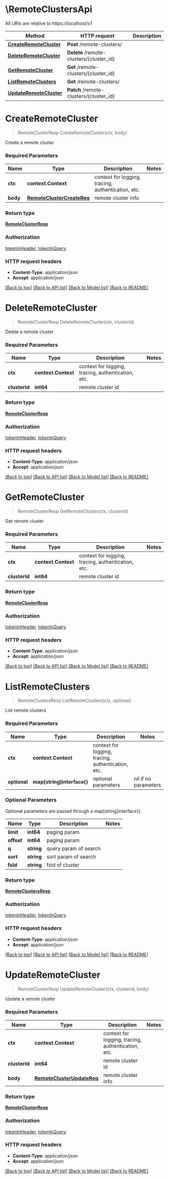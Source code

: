 # \RemoteClustersApi

All URIs are relative to *https://localhost/v1*

Method | HTTP request | Description
------------- | ------------- | -------------
[**CreateRemoteCluster**](RemoteClustersApi.md#CreateRemoteCluster) | **Post** /remote-clusters/ | 
[**DeleteRemoteCluster**](RemoteClustersApi.md#DeleteRemoteCluster) | **Delete** /remote-clusters/{cluster_id} | 
[**GetRemoteCluster**](RemoteClustersApi.md#GetRemoteCluster) | **Get** /remote-clusters/{cluster_id} | 
[**ListRemoteClusters**](RemoteClustersApi.md#ListRemoteClusters) | **Get** /remote-clusters/ | 
[**UpdateRemoteCluster**](RemoteClustersApi.md#UpdateRemoteCluster) | **Patch** /remote-clusters/{cluster_id} | 


# **CreateRemoteCluster**
> RemoteClusterResp CreateRemoteCluster(ctx, body)


Create a remote cluster

### Required Parameters

Name | Type | Description  | Notes
------------- | ------------- | ------------- | -------------
 **ctx** | **context.Context** | context for logging, tracing, authentication, etc.
  **body** | [**RemoteClusterCreateReq**](RemoteClusterCreateReq.md)| remote cluster info | 

### Return type

[**RemoteClusterResp**](RemoteClusterResp.md)

### Authorization

[tokenInHeader](../README.md#tokenInHeader), [tokenInQuery](../README.md#tokenInQuery)

### HTTP request headers

 - **Content-Type**: application/json
 - **Accept**: application/json

[[Back to top]](#) [[Back to API list]](../README.md#documentation-for-api-endpoints) [[Back to Model list]](../README.md#documentation-for-models) [[Back to README]](../README.md)

# **DeleteRemoteCluster**
> RemoteClusterResp DeleteRemoteCluster(ctx, clusterId)


Delete a remote cluster

### Required Parameters

Name | Type | Description  | Notes
------------- | ------------- | ------------- | -------------
 **ctx** | **context.Context** | context for logging, tracing, authentication, etc.
  **clusterId** | **int64**| remote cluster id | 

### Return type

[**RemoteClusterResp**](RemoteClusterResp.md)

### Authorization

[tokenInHeader](../README.md#tokenInHeader), [tokenInQuery](../README.md#tokenInQuery)

### HTTP request headers

 - **Content-Type**: application/json
 - **Accept**: application/json

[[Back to top]](#) [[Back to API list]](../README.md#documentation-for-api-endpoints) [[Back to Model list]](../README.md#documentation-for-models) [[Back to README]](../README.md)

# **GetRemoteCluster**
> RemoteClusterResp GetRemoteCluster(ctx, clusterId)


Get remote cluster

### Required Parameters

Name | Type | Description  | Notes
------------- | ------------- | ------------- | -------------
 **ctx** | **context.Context** | context for logging, tracing, authentication, etc.
  **clusterId** | **int64**| remote cluster id | 

### Return type

[**RemoteClusterResp**](RemoteClusterResp.md)

### Authorization

[tokenInHeader](../README.md#tokenInHeader), [tokenInQuery](../README.md#tokenInQuery)

### HTTP request headers

 - **Content-Type**: application/json
 - **Accept**: application/json

[[Back to top]](#) [[Back to API list]](../README.md#documentation-for-api-endpoints) [[Back to Model list]](../README.md#documentation-for-models) [[Back to README]](../README.md)

# **ListRemoteClusters**
> RemoteClustersResp ListRemoteClusters(ctx, optional)


List remote clusters

### Required Parameters

Name | Type | Description  | Notes
------------- | ------------- | ------------- | -------------
 **ctx** | **context.Context** | context for logging, tracing, authentication, etc.
 **optional** | **map[string]interface{}** | optional parameters | nil if no parameters

### Optional Parameters
Optional parameters are passed through a map[string]interface{}.

Name | Type | Description  | Notes
------------- | ------------- | ------------- | -------------
 **limit** | **int64**| paging param | 
 **offset** | **int64**| paging param | 
 **q** | **string**| query param of search | 
 **sort** | **string**| sort param of search | 
 **fsId** | **string**| fsid of cluster | 

### Return type

[**RemoteClustersResp**](RemoteClustersResp.md)

### Authorization

[tokenInHeader](../README.md#tokenInHeader), [tokenInQuery](../README.md#tokenInQuery)

### HTTP request headers

 - **Content-Type**: application/json
 - **Accept**: application/json

[[Back to top]](#) [[Back to API list]](../README.md#documentation-for-api-endpoints) [[Back to Model list]](../README.md#documentation-for-models) [[Back to README]](../README.md)

# **UpdateRemoteCluster**
> RemoteClusterResp UpdateRemoteCluster(ctx, clusterId, body)


Update a remote cluster

### Required Parameters

Name | Type | Description  | Notes
------------- | ------------- | ------------- | -------------
 **ctx** | **context.Context** | context for logging, tracing, authentication, etc.
  **clusterId** | **int64**| remote cluster id | 
  **body** | [**RemoteClusterUpdateReq**](RemoteClusterUpdateReq.md)| remote cluster info | 

### Return type

[**RemoteClusterResp**](RemoteClusterResp.md)

### Authorization

[tokenInHeader](../README.md#tokenInHeader), [tokenInQuery](../README.md#tokenInQuery)

### HTTP request headers

 - **Content-Type**: application/json
 - **Accept**: application/json

[[Back to top]](#) [[Back to API list]](../README.md#documentation-for-api-endpoints) [[Back to Model list]](../README.md#documentation-for-models) [[Back to README]](../README.md)

